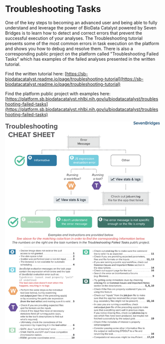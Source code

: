 # Troubleshooting Tasks

One of the key steps to becoming an advanced user and being able to fully understand and leverage the power of BioData Catalyst powered by Seven Bridges is to learn how to detect and correct errors that prevent the successful execution of your analyses. The Troubleshooting tutorial presents some of the most common errors in task execution on the platform and shows you how to debug and resolve them. There is also a corresponding public project on the platform called "Troubleshooting Failed Tasks" which has examples of the failed analyses presented in the written tutorial.

Find the written tutorial here: [https://sb-biodatacatalyst.readme.io/page/troubleshooting-tutorial](https://sb-biodatacatalyst.readme.io/page/troubleshooting-tutorial)

Find the platform public project with examples here: [https://platform.sb.biodatacatalyst.nhlbi.nih.gov/u/biodatacatalyst/troubleshooting-failed-tasks](https://platform.sb.biodatacatalyst.nhlbi.nih.gov/u/biodatacatalyst/troubleshooting-failed-tasks)

![](../../.gitbook/assets/cheat-sheet.png)

